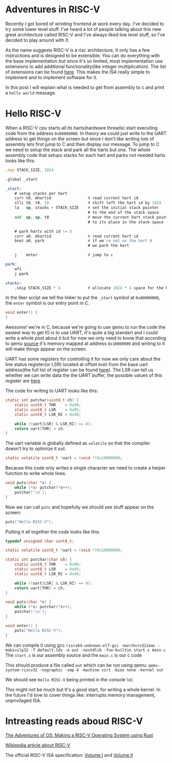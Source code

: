 Adventures in RISC-V
=

Recently I got bored of wrinting frontend at work every day. I've decided to try some lower level stuff.
I've heard a lot of people talking about this new great architecture called RISC-V and I've always liked low level stuff, so I've decided to play around with it.

As the name suggests RISC-V is a risc architecture, It only has a few instructions and is designed to be extensible. You can do everything with the base implementation but since it's so limited, most implementation use extensions to add additional functionality(like integer multiplication). The list of extensions can be found [here](https://en.wikipedia.org/wiki/RISC-V#Design). This makes the ISA really simple to implement and to implement software for it.

In this post I will explain what is needed to get from assembly to c and print a `hello world` message.

Hello RISC-V
==

When a RISC-V cpu starts all its harts(hardware threads) start executing code from the address `0x80000000`. In theory we could just write to the UART address to get things on the screen but since I don't like writing lots of assembly lets first jump to C and then display our message. To jump to C we need to setup the stack and park all the harts but one. The whole assembly code that setups stacks for each hart and parks not needed harts looks like this:

```asm
.equ STACK_SIZE, 1024

.global _start

_start:
    # setup stacks per hart
    csrr t0, mhartid                # read current hart id
    slli t0, t0, 10                 # shift left the hart id by 1024
    la   sp, stacks + STACK_SIZE    # set the initial stack pointer 
                                    # to the end of the stack space
    add  sp, sp, t0                 # move the current hart stack pointer
                                    # to its place in the stack space

    # park harts with id != 0
    csrr a0, mhartid                # read current hart id
    bnez a0, park                   # if we're not on the hart 0
                                    # we park the hart

    j    enter                      # jump to c

park:
    wfi
    j park

stacks:
    .skip STACK_SIZE * 4            # allocate 1024 * 4 space for the harts stacks
```

In the liker script we tell the linker to put the `_start` symbol at `0x80000000`, the `enter` symbol is our entry point in C.

```c
void enter() {
}
```

*Awesome!* we're in C, because we're going to use qemu to run the code the easiest way to get IO is to use UART, It's quite a big standart and I could write a whole post about it but for now we only need to know that according to qemu [source](https://github.com/qemu/qemu/blob/master/hw/riscv/virt.c#L64) it's memory mapped at address `0x10000000` and writing to it will make things appear on the screen. 

UART has some registers for controlling it for now we only care about the line status register(or LSR) located at offset `0x05` from the base uart address(the full list of register can be found [here](https://en.wikibooks.org/wiki/Serial_Programming/8250_UART_Programming#UART_Registers)).
The LSR can tell us whether we can write data the the UART buffer, the possible values of this register are [here](https://en.wikibooks.org/wiki/Serial_Programming/8250_UART_Programming#Line_Status_Register)

The code for writing to UART looks like this:
```c
static int putchar(uint8_t ch) {
    static uint8_t THR    = 0x00;
    static uint8_t LSR    = 0x05;
    static uint8_t LSR_RI = 0x40;

    while ((uart[LSR] & LSR_RI) == 0);
    return uart[THR] = ch;
}
```
The uart variable is globally defined as `volatile` so that the compiler doesn't try to optimize it out.
```c
static volatile uint8_t *uart = (void *)0x10000000;
```

Because this code only writes a single character we need to create a helper function to write whole lines.
```c
void puts(char *s) {
    while (*s) putchar(*s++);
    putchar('\n');
}
```

Now we can call `puts` and hopefully we should see stuff appear on the screen:
```c
puts("Hello RISC-V");
```

Putting it all together the code looks like this:
```c
typedef unsigned char uint8_t;

static volatile uint8_t *uart = (void *)0x10000000;

static int putchar(char ch) {
    static uint8_t THR    = 0x00;
    static uint8_t LSR    = 0x05;
    static uint8_t LSR_RI = 0x40;

    while ((uart[LSR] & LSR_RI) == 0);
    return uart[THR] = ch;
}

void puts(char *s) {
    while (*s) putchar(*s++);
    putchar('\n');
}

void enter() {
    puts("Hello RISC-V");
}
```

We can compile it using gcc `riscv64-unknown-elf-gcc -march=rv32imac -mabi=ilp32 -T default.lds -o out -nostdlib -fno-builtin start.s main.c`
The `start.s` is our assembly source and the `main.c` is our c code

This should produce a file called `out` which can be run using qemu: `qemu-system-riscv32 -nographic -smp 4 -machine virt -bios none -kernel out`

We should see `Hello RISC-V` being printed in the console \o/.

This might not be much but It's a good start, for writing a whole kernel. In the future I'd love to cover things like: interrupts memory management, unprivilaged ISA.

Intreasting reads aboud RISC-V
==

[The Adventures of OS: Making a RISC-V Operating System using Rust](https://osblog.stephenmarz.com/index.html)

[Wikipedia article about RISC-V](https://en.wikipedia.org/wiki/RISC-V)

The official RISC-V ISA specification: [Volume I](https://riscv.org/wp-content/plugins/pdf-viewer/stable/web/viewer.html?file=https://content.riscv.org/wp-content/uploads/2019/12/riscv-spec-20191213.pdf) and [Volume II](https://riscv.org/wp-content/plugins/pdf-viewer/stable/web/viewer.html?file=https://content.riscv.org/wp-content/uploads/2019/08/riscv-privileged-20190608-1.pdf)
